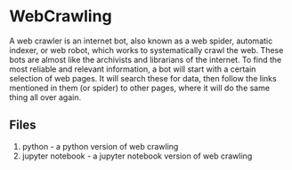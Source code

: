 # WebCrawling
A web crawler is an internet bot, also known as a web spider, automatic indexer, or web robot, which works to systematically crawl the web. These bots are almost like the archivists and librarians of the internet. 
  To find the most reliable and relevant information, a bot will start with a certain selection of web pages. It will search these for data, then follow the links mentioned in them (or spider) to other pages, where it will do the same thing all over again.
  
  ## Files
  
 1. python - a python version of web crawling <br>
 2. jupyter notebook - a jupyter notebook version of web crawling
